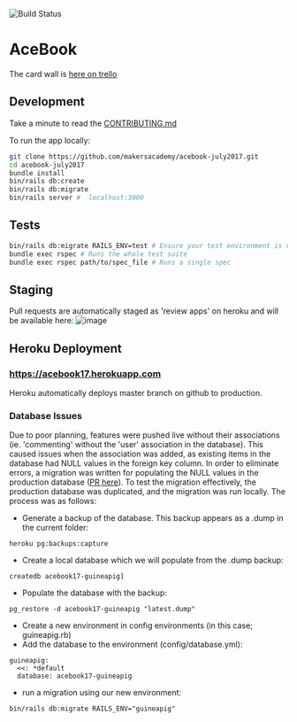 ![Build Status](https://api.travis-ci.org/makersacademy/acebook-july2017.svg?branch=master])
# AceBook

The card wall is [here on trello](https://trello.com/b/OCqCEIYX/acebook-july2017)

## Development
Take a minute to read the [CONTRIBUTING.md](CONTRIBUTING.md)

To run the app locally:

```bash
git clone https://github.com/makersacademy/acebook-july2017.git
cd acebook-july2017
bundle install
bin/rails db:create
bin/rails db:migrate
bin/rails server #  localhost:3000
```

## Tests

```bash
bin/rails db:migrate RAILS_ENV=test # Ensure your test environment is updated
bundle exec rspec # Runs the whole test suite
bundle exec rspec path/to/spec_file # Runs a single spec
```

## Staging
Pull requests are automatically staged as 'review apps' on heroku and will be available here:
![image](http://i.imgur.com/55FaD4J.png?1)

## Heroku Deployment

### https://acebook17.herokuapp.com
Heroku automatically deploys master branch on github to production.

### Database Issues
Due to poor planning, features were pushed live without their associations (ie. 'commenting' without the 'user' association in the database). This caused issues when the association was added, as existing items in the database had NULL values in the foreign key column.
In order to eliminate errors, a migration was written for populating the NULL values in the production database ([PR here](https://github.com/makersacademy/acebook-july2017/pull/28)).
To test the migration effectively, the production database was duplicated, and the migration was run locally. The process was as follows:

- Generate a backup of the database. This backup appears as a .dump in the current folder:
```
heroku pg:backups:capture
```
- Create a local database which we will populate from the .dump backup:
```
createdb acebook17-guineapig]
```
- Populate the database with the backup:
```
pg_restore -d acebook17-guineapig "latest.dump"
```
- Create a new environment in config environments (in this case; guineapig.rb)
- Add the database to the environment (config/database.yml):
```
guineapig:
  <<: *default
  database: acebook17-guineapig
```
- run a migration using our new environment:
```
bin/rails db:migrate RAILS_ENV="guineapig"
```
